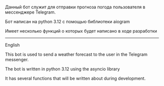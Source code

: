 Данный бот служит для отправки прогноза погода пользователя в мессенджере Telegram.

Бот написан на python 3.12 с помощью библиотеки aiogram

Имеет несколько функций о которых будет написано в ходе разработки
__________________________________________________________________________________________
English

This bot is used to send a weather forecast to the user in the Telegram messenger.

The bot is written in python 3.12 using the asyncio library

It has several functions that will be written about during development.
